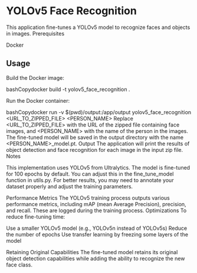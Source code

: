 # YOLOv5 Face Recognition
This application fine-tunes a YOLOv5 model to recognize faces and objects in images.
 Prerequisites

  Docker

## Usage

Build the Docker image:

bashCopydocker build -t yolov5_face_recognition .

Run the Docker container:

bashCopydocker run -v $(pwd)/output:/app/output yolov5_face_recognition <URL_TO_ZIPPED_FILE> <PERSON_NAME>
Replace <URL_TO_ZIPPED_FILE> with the URL of the zipped file containing face images, and <PERSON_NAME> with the name of the person in the images.
The fine-tuned model will be saved in the output directory with the name <PERSON_NAME>_model.pt.
Output
The application will print the results of object detection and face recognition for each image in the input zip file.
Notes

This implementation uses YOLOv5 from Ultralytics.
The model is fine-tuned for 100 epochs by default. You can adjust this in the fine_tune_model function in utils.py.
For better results, you may need to annotate your dataset properly and adjust the training parameters.

Performance Metrics
The YOLOv5 training process outputs various performance metrics, including mAP (mean Average Precision), precision, and recall. These are logged during the training process.
Optimizations
To reduce fine-tuning time:

Use a smaller YOLOv5 model (e.g., YOLOv5n instead of YOLOv5s)
Reduce the number of epochs
Use transfer learning by freezing some layers of the model

Retaining Original Capabilities
The fine-tuned model retains its original object detection capabilities while adding the ability to recognize the new face class.
